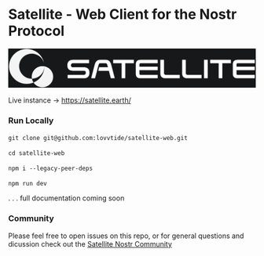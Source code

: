 # Satellite - Web Client for the Nostr Protocol

![branding](/src/assets/branding.png)


Live instance -> https://satellite.earth/

### Run Locally

`git clone git@github.com:lovvtide/satellite-web.git`

`cd satellite-web`

`npm i --legacy-peer-deps`

`npm run dev`

. . . full documentation coming soon


### Community

Please feel free to open issues on this repo, or for general questions and dicussion check out the [Satellite Nostr Community](https://satellite.earth/n/satellite/npub1lunaq893u4hmtpvqxpk8hfmtkqmm7ggutdtnc4hyuux2skr4ttcqr827lj)
